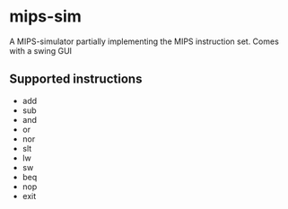 # mips-sim
A MIPS-simulator partially implementing the MIPS instruction set.
Comes with a swing GUI


## Supported instructions
* add
* sub
* and
* or
* nor
* slt
* lw
* sw
* beq
* nop
* exit
